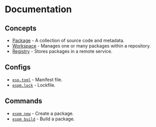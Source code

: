 # Documentation

## Concepts

- [Package](./package.md) - A collection of source code and metadata.
- [Workspace](./workspace.md) - Manages one or many packages within a repository.
- [Registry](./registry.md) - Stores packages in a remote service.

## Configs

- [`esp.toml`](./esp-toml.md) - Manifest file.
- [`espm.lock`](./espm-lock.md) - Lockfile.

## Commands

- [`espm new`](./commands/new.md) - Create a package.
- [`espm build`](./commands/build.md) - Build a package.
